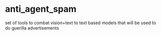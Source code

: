 # anti_agent_spam
set of tools to combat vision+text to text based models that will be used to do guerilla advertisements
